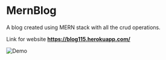 # MernBlog
A blog created using MERN stack with all the crud operations.

Link for website
**https://blog115.herokuapp.com/**

![Demo](demo.gif)
